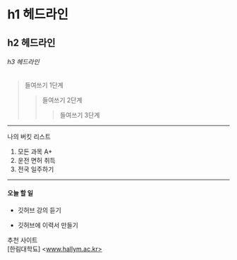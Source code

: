 # h1 헤드라인
## h2 헤드라인
###### h3 헤드라인

> 들여쓰기 1단계
>> 들여쓰기 2단계
>>> 들여쓰기 3단계
----------------------------
나의 버킷 리스트
1.  모든 과목 A+
2.  운전 면허 취득
3.  전국 일주하기
****************************
#### 오늘 할 일
* 깃허브 강의 듣기
+ 깃허브에 이력서 만들기

추천 사이트  
[한림대학됴] <www.hallym.ac.kr>
